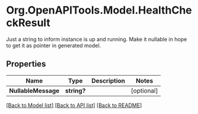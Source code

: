 # Org.OpenAPITools.Model.HealthCheckResult
Just a string to inform instance is up and running. Make it nullable in hope to get it as pointer in generated model.

## Properties

Name | Type | Description | Notes
------------ | ------------- | ------------- | -------------
**NullableMessage** | **string?** |  | [optional] 

[[Back to Model list]](../README.md#documentation-for-models) [[Back to API list]](../README.md#documentation-for-api-endpoints) [[Back to README]](../README.md)

